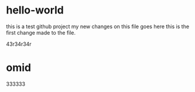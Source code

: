 # hello-world
this is a test github project
my new changes on this file goes here
this is the first change made to the file.

43r34r34r


omid
=======
333333



